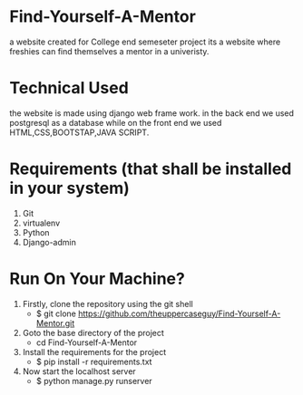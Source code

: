 # Find-Yourself-A-Mentor
a website created for College end semeseter project
 its a website where freshies can find themselves a mentor in a univeristy.
 
 
# Technical Used
the website is made using django web frame work.
in the back end we used postgresql as a database
while on the front end we used HTML,CSS,BOOTSTAP,JAVA SCRIPT.

# Requirements (that shall be installed in your system)
  1. Git
  2. virtualenv
  3. Python
  4. Django-admin

# Run On Your Machine?
  1. Firstly, clone the repository using the git shell 
      - $ git clone https://github.com/theuppercaseguy/Find-Yourself-A-Mentor.git
  2. Goto the base directory of the project 
     - cd Find-Yourself-A-Mentor
  3. Install the requirements for the project 
      - $ pip install -r requirements.txt 
  4. Now start the localhost server
      - $ python manage.py runserver 



